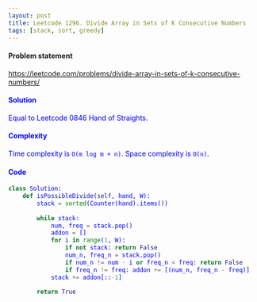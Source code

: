 ```yaml
---
layout: post
title: Leetcode 1296. Divide Array in Sets of K Consecutive Numbers
tags: [stack, sort, greedy]
---
```


#### Problem statement

<a href="https://leetcode.com/problems/divide-array-in-sets-of-k-consecutive-numbers/"> <font color = blue>https://leetcode.com/problems/divide-array-in-sets-of-k-consecutive-numbers/

#### Solution
Equal to Leetcode 0846 Hand of Straights.

#### Complexity
Time complexity is `O(m log m + n)`. Space complexity is `O(n)`.

#### Code
```python
class Solution:
    def isPossibleDivide(self, hand, W):
        stack = sorted(Counter(hand).items())
        
        while stack:
            num, freq = stack.pop()
            addon = []
            for i in range(1, W):
                if not stack: return False
                num_n, freq_n = stack.pop()
                if num_n != num - i or freq_n < freq: return False
                if freq_n != freq: addon += [(num_n, freq_n - freq)]
            stack += addon[::-1]
    
        return True
```
